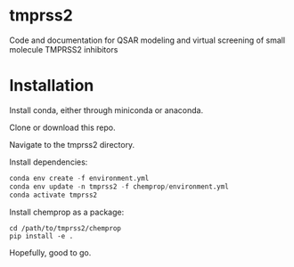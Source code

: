 # tmprss2
Code and documentation for QSAR modeling and virtual screening of small molecule TMPRSS2 inhibitors

# Installation
Install conda, either through miniconda or anaconda.

Clone or download this repo.

Navigate to the tmprss2 directory.

Install dependencies:
```python
conda env create -f environment.yml
conda env update -n tmprss2 -f chemprop/environment.yml
conda activate tmprss2
```

Install chemprop as a package:
```
cd /path/to/tmprss2/chemprop
pip install -e .
```

Hopefully, good to go.
